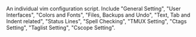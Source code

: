 An individual vim configuration script. Include "General Setting", "User Interfaces", "Colors and Fonts", "Files, Backups and Undo", "Text, Tab and Indent related", "Status Lines", "Spell Checking", "TMUX Setting", "Ctags Setting", "Taglist Setting", "Cscope Setting".
  
